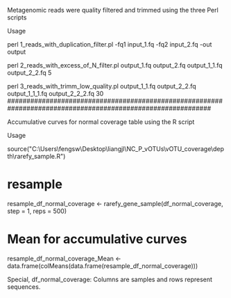 
Metagenomic reads were quality filtered and trimmed using the three Perl scripts

Usage

perl 1_reads_with_duplication_filter.pl -fq1 input_1.fq -fq2 input_2.fq -out output

perl 2_reads_with_excess_of_N_filter.pl output_1.fq output_2.fq output_1_1.fq output_2_2.fq 5

perl 3_reads_with_trimm_low_quality.pl output_1_1.fq output_2_2.fq output_1_1_1.fq output_2_2_2.fq 30
#############################################################################################################

Accumulative curves for normal coverage table using the R script

Usage

source("C:\\Users\\fengsw\\Desktop\\liangjl\\NC_P_vOTUs\\vOTU_coverage\\depth\\rarefy_sample.R")

# resample
resample_df_normal_coverage  <- rarefy_gene_sample(df_normal_coverage, step = 1, reps = 500)  

# Mean for accumulative curves
resample_df_normal_coverage_Mean <- data.frame(colMeans(data.frame(resample_df_normal_coverage)))  

Special, df_normal_coverage: Columns are samples and rows represent sequences. 
